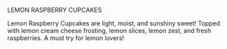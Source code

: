 

LEMON RASPBERRY CUPCAKES

 Lemon Raspberry Cupcakes are light, moist, and sunshiny sweet! Topped with lemon cream cheese frosting, lemon slices, lemon zest, and fresh raspberries.
  A must try for lemon lovers! 

